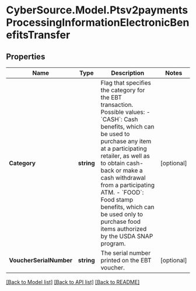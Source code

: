 # CyberSource.Model.Ptsv2paymentsProcessingInformationElectronicBenefitsTransfer
## Properties

Name | Type | Description | Notes
------------ | ------------- | ------------- | -------------
**Category** | **string** | Flag that specifies the category for the EBT transaction.  Possible values: - &#x60;CASH&#x60;: Cash benefits, which can be used to purchase any item at a participating retailer, as well as to obtain cash-back or make a cash withdrawal from a participating ATM. - &#x60;FOOD&#x60;: Food stamp benefits, which can be used only to purchase food items authorized by the USDA SNAP program.  | [optional] 
**VoucherSerialNumber** | **string** | The serial number printed on the EBT voucher.  | [optional] 

[[Back to Model list]](../README.md#documentation-for-models) [[Back to API list]](../README.md#documentation-for-api-endpoints) [[Back to README]](../README.md)

